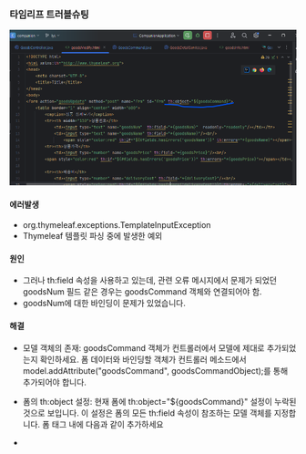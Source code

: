 ### 타임리프 트러블슈팅
![img_9.png](img_9.png)

#### 에러발생
- org.thymeleaf.exceptions.TemplateInputException
- Thymeleaf 템플릿 파싱 중에 발생한 예외

#### 원인
- 그러나 th:field 속성을 사용하고 있는데, 
관련 오류 메시지에서 문제가 되었던 goodsNum 필드 같은 경우는 
goodsCommand 객체와 연결되어야 함.
- goodsNum에 대한 바인딩이 문제가 있었습니다.

#### 해결
- 모델 객체의 존재: goodsCommand 객체가 컨트롤러에서 모델에 제대로 추가되었는지 확인하세요. 폼 데이터와 바인딩할 객체가 컨트롤러 메소드에서 model.addAttribute("goodsCommand", goodsCommandObject);를 통해 추가되어야 합니다.
- 폼의 th:object 설정: 현재 폼에 th:object="${goodsCommand}" 설정이 누락된 것으로 보입니다. 이 설정은 폼의 모든 th:field 속성이 참조하는 모델 객체를 지정합니다. 폼 태그 내에 다음과 같이 추가하세요

- <form action="goodsUpdate" method="post" th:object="${goodsCommand}" name="frm" id="frm">

